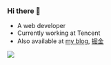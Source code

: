 ### Hi there 👋

- A web developer
- Currently working at Tencent
- Also available at [my blog](https://krist.li), [掘金](https://juejin.cn/user/2252263855761784)

<!--
**skytt/skytt** is a ✨ _special_ ✨ repository because its `README.md` (this file) appears on your GitHub profile.

Here are some ideas to get you started:

- 🔭 I’m currently working on ...
- 🌱 I’m currently learning ...
- 👯 I’m looking to collaborate on ...
- 🤔 I’m looking for help with ...
- 💬 Ask me about ...
- 📫 How to reach me: ...
- 😄 Pronouns: ...
- ⚡ Fun fact: ...
-->

<div>
  <img src="https://github-readme-stats.vercel.app/api?username=skytt&count_private=true&show_icons=true&theme=dark" />
</div>
